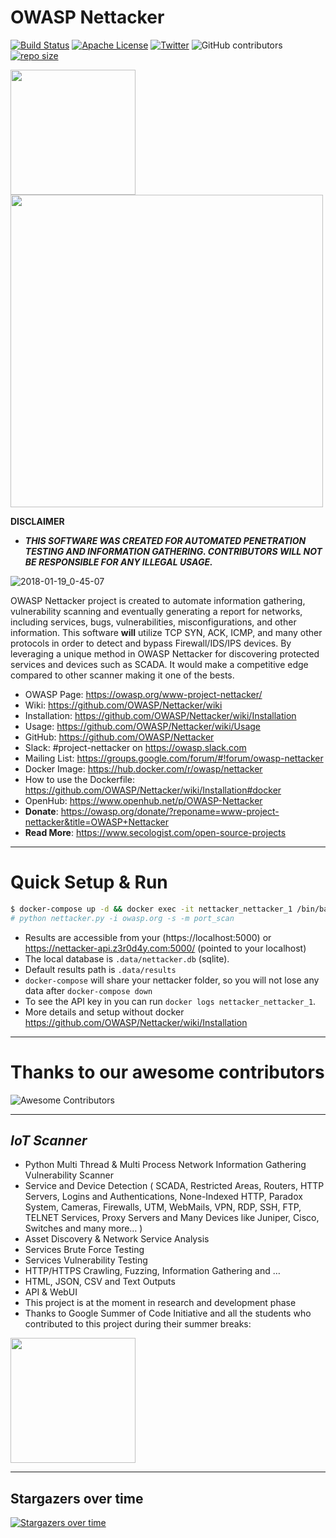 OWASP Nettacker
=========
[![Build Status](https://github.com/OWASP/Nettacker/workflows/CI/badge.svg?branch=master)](https://github.com/OWASP/Nettacker/actions/workflows/CI.yml)
[![Apache License](https://img.shields.io/badge/License-Apache%20v2-green.svg)](https://github.com/OWASP/Nettacker/blob/master/LICENSE)
[![Twitter](https://img.shields.io/badge/Twitter-@iotscan-blue.svg)](https://twitter.com/iotscan)
![GitHub contributors](https://img.shields.io/github/contributors/OWASP/Nettacker)
[![repo size ](https://img.shields.io/github/repo-size/OWASP/Nettacker)](https://github.com/OWASP/Nettacker)


<img src="https://raw.githubusercontent.com/OWASP/Nettacker/master/web/static/img/owasp-nettacker.png" width="200"><img src="https://raw.githubusercontent.com/OWASP/Nettacker/master/web/static/img/owasp.png" width="500">


**DISCLAIMER**

* ***THIS SOFTWARE WAS CREATED FOR AUTOMATED PENETRATION TESTING AND INFORMATION GATHERING. CONTRIBUTORS WILL NOT BE RESPONSIBLE FOR ANY ILLEGAL USAGE.***

![2018-01-19_0-45-07](https://user-images.githubusercontent.com/7676267/35123376-283d5a3e-fcb7-11e7-9b1c-92b78ed4fecc.gif)

OWASP Nettacker project is created to automate information gathering, vulnerability scanning and eventually generating a report for networks, including services, bugs, vulnerabilities, misconfigurations, and other information. This software **will** utilize TCP SYN, ACK, ICMP, and many other protocols in order to detect and bypass Firewall/IDS/IPS devices. By leveraging a unique method in OWASP Nettacker for discovering protected services and devices such as SCADA. It would make a competitive edge compared to other scanner making it one of the bests.


* OWASP Page: https://owasp.org/www-project-nettacker/
* Wiki: https://github.com/OWASP/Nettacker/wiki
* Installation: https://github.com/OWASP/Nettacker/wiki/Installation
* Usage: https://github.com/OWASP/Nettacker/wiki/Usage
* GitHub: https://github.com/OWASP/Nettacker
* Slack: #project-nettacker on https://owasp.slack.com
* Mailing List: https://groups.google.com/forum/#!forum/owasp-nettacker
* Docker Image: https://hub.docker.com/r/owasp/nettacker
* How to use the Dockerfile: https://github.com/OWASP/Nettacker/wiki/Installation#docker
* OpenHub: https://www.openhub.net/p/OWASP-Nettacker
* **Donate**: https://owasp.org/donate/?reponame=www-project-nettacker&title=OWASP+Nettacker
* **Read More**: https://www.secologist.com/open-source-projects

____________
Quick Setup & Run
============
```bash
$ docker-compose up -d && docker exec -it nettacker_nettacker_1 /bin/bash
# python nettacker.py -i owasp.org -s -m port_scan
```
* Results are accessible from your (https://localhost:5000) or https://nettacker-api.z3r0d4y.com:5000/ (pointed to your localhost)
* The local database is `.data/nettacker.db` (sqlite).
* Default results path is `.data/results`
* `docker-compose` will share your nettacker folder, so you will not lose any data after `docker-compose down`
* To see the API key in you can run `docker logs nettacker_nettacker_1`.
* More details and setup without docker https://github.com/OWASP/Nettacker/wiki/Installation
_____________
Thanks to our awesome contributors
============
![Awesome Contributors](https://contrib.rocks/image?repo=OWASP/Nettacker)
_____________

## ***IoT Scanner***
*	Python Multi Thread & Multi Process Network Information Gathering Vulnerability Scanner
*	Service and Device Detection ( SCADA, Restricted Areas, Routers, HTTP Servers, Logins and Authentications, None-Indexed HTTP, Paradox System, Cameras, Firewalls, UTM, WebMails, VPN, RDP, SSH, FTP, TELNET Services, Proxy Servers and Many Devices like Juniper, Cisco, Switches and many more… )
*	Asset Discovery & Network Service Analysis
*	Services Brute Force Testing
*	Services Vulnerability Testing
*	HTTP/HTTPS Crawling, Fuzzing, Information Gathering and …
*	HTML, JSON, CSV and Text Outputs
* API & WebUI
*	This project is at the moment in research and development phase
* Thanks to Google Summer of Code Initiative and all the students who contributed to this project during their summer breaks:


<img src="https://betanews.com/wp-content/uploads/2016/03/vertical-GSoC-logo.jpg" width="200"></img>

_____________
## Stargazers over time

[![Stargazers over time](https://starchart.cc/OWASP/Nettacker.svg)](https://starchart.cc/OWASP/Nettacker)


